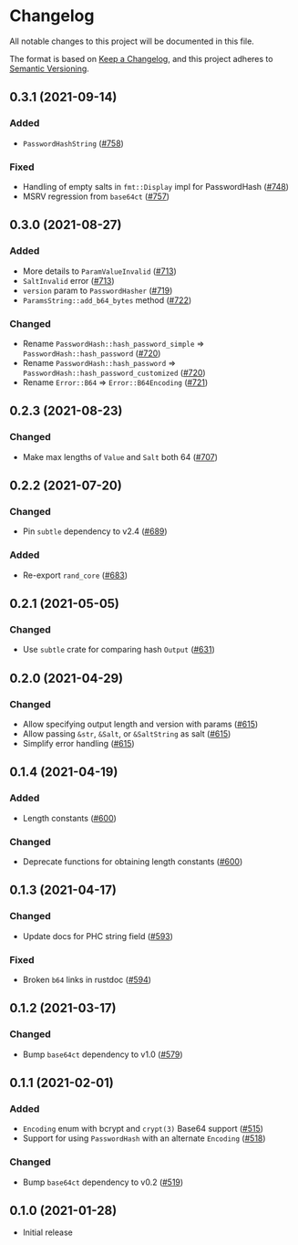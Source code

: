 # Changelog

All notable changes to this project will be documented in this file.

The format is based on [Keep a Changelog](https://keepachangelog.com/en/1.0.0/),
and this project adheres to [Semantic Versioning](https://semver.org/spec/v2.0.0.html).

## 0.3.1 (2021-09-14)
### Added
- `PasswordHashString` ([#758])

### Fixed
- Handling of empty salts in `fmt::Display` impl for PasswordHash ([#748])
- MSRV regression from `base64ct` ([#757])

[#748]: https://github.com/RustCrypto/traits/pull/748
[#757]: https://github.com/RustCrypto/traits/pull/757
[#758]: https://github.com/RustCrypto/traits/pull/758

## 0.3.0 (2021-08-27)
### Added
- More details to `ParamValueInvalid` ([#713])
- `SaltInvalid` error ([#713])
- `version` param to `PasswordHasher` ([#719])
- `ParamsString::add_b64_bytes` method ([#722])

### Changed
- Rename `PasswordHash::hash_password_simple` => `PasswordHash::hash_password` ([#720])
- Rename `PasswordHash::hash_password` => `PasswordHash::hash_password_customized` ([#720])
- Rename `Error::B64` => `Error::B64Encoding` ([#721])

[#713]: https://github.com/RustCrypto/traits/pull/713
[#719]: https://github.com/RustCrypto/traits/pull/719
[#720]: https://github.com/RustCrypto/traits/pull/720
[#721]: https://github.com/RustCrypto/traits/pull/721
[#722]: https://github.com/RustCrypto/traits/pull/722

## 0.2.3 (2021-08-23)
### Changed
- Make max lengths of `Value` and `Salt` both 64 ([#707])

[#707]: https://github.com/RustCrypto/traits/pull/707

## 0.2.2 (2021-07-20)
### Changed
- Pin `subtle` dependency to v2.4 ([#689])

### Added
- Re-export `rand_core` ([#683])

[#683]: https://github.com/RustCrypto/traits/pull/683
[#689]: https://github.com/RustCrypto/traits/pull/689

## 0.2.1 (2021-05-05)
### Changed
- Use `subtle` crate for comparing hash `Output` ([#631])

[#631]: https://github.com/RustCrypto/traits/pull/631

## 0.2.0 (2021-04-29)
### Changed
- Allow specifying output length and version with params ([#615])
- Allow passing `&str`, `&Salt`, or `&SaltString` as salt ([#615])
- Simplify error handling ([#615])

[#615]: https://github.com/RustCrypto/traits/pull/615

## 0.1.4 (2021-04-19)
### Added
- Length constants ([#600])

### Changed
- Deprecate functions for obtaining length constants ([#600])

[#600]: https://github.com/RustCrypto/traits/pull/600

## 0.1.3 (2021-04-17)
### Changed
- Update docs for PHC string <version> field ([#593])

### Fixed
- Broken `b64` links in rustdoc ([#594])

[#593]: https://github.com/RustCrypto/traits/pull/593
[#594]: https://github.com/RustCrypto/traits/pull/594

## 0.1.2 (2021-03-17)
### Changed
- Bump `base64ct` dependency to v1.0 ([#579])

[#579]: https://github.com/RustCrypto/traits/pull/579

## 0.1.1 (2021-02-01)
### Added
- `Encoding` enum with bcrypt and `crypt(3)` Base64 support ([#515])
- Support for using `PasswordHash` with an alternate `Encoding` ([#518])

### Changed
- Bump `base64ct` dependency to v0.2 ([#519])

[#515]: https://github.com/RustCrypto/traits/pull/515
[#518]: https://github.com/RustCrypto/traits/pull/518
[#519]: https://github.com/RustCrypto/traits/pull/519

## 0.1.0 (2021-01-28)
- Initial release
